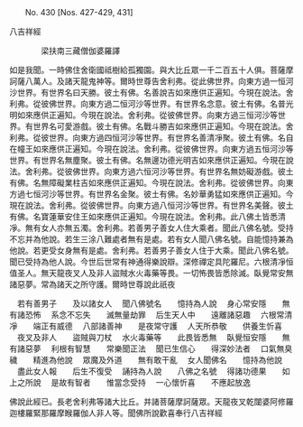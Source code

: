 ﻿　　No. 430 [Nos. 427-429, 431]

八吉祥經

　　　　梁扶南三藏僧伽婆羅譯


如是我聞。一時佛住舍衛國祗樹給孤獨園。與大比丘眾一千二百五十人俱。菩薩摩訶薩八萬人。及諸天龍鬼神等。爾時世尊告舍利弗。從此佛世界。向東方過一恒河沙世界。有世界名曰天勝。彼土有佛。名善說吉如來應供正遍知。今現在說法。舍利弗。從彼佛世界。向東方過二恒河沙等世界。有世界名念意。彼土有佛。名普光明如來應供正遍知。今現在說法。舍利弗。從彼佛世界。向東方過三恒河沙等世界。有世界名可愛游戲。彼土有佛。名戰斗勝吉如來應供正遍知。今現在說法。舍利弗。從彼世界。向東方過四恒河沙等世界。有世界名善清凈聚。彼土有佛。名自在幢王如來應供正遍知。今現在說法。舍利弗。從彼佛世界。向東方過五恒河沙等世界。有世界名無塵聚。彼土有佛。名無邊功德光明吉如來應供正遍知。今現在說法。舍利弗。從彼佛世界。向東方過六恒河沙等世界。有世界名無妨礙游戲。彼土有佛。名無障礙業柱吉如來應供正遍知。今現在說法。舍利弗。從彼佛世界。向東方過七恒河沙等世界。有世界名金聚。彼土有佛。名妙華勇猛如來應供正遍知。今現在說法。舍利弗。從彼佛世界。向東方過八恒河沙等世界。有世界名美聲。彼土有佛。名寶蓮華安住王如來應供正遍知。今現在說法。舍利弗。此八佛土皆悉清凈。無有女人亦無五濁。舍利弗。若善男子善女人住大乘者。聞此八佛名號。受持不忘并為他說。若生三涂八難處者無有是處。若有女人聞八佛名號。自能憶持兼為他說。若更受女身無有是處。舍利弗。若善男子善女人住于大乘。聞此八佛名號。聞已受持為他人說。今世后世常有神通得樂說辯。深修禪定具陀羅尼。六根清凈恒值圣人。無天龍夜叉人及非人盜賊水火毒藥等畏。一切怖畏皆悉除滅。臥覺常安無諸惡夢。常為諸天之所守護。爾時世尊說此祇夜

　若有善男子　　及以諸女人
　聞八佛號名　　憶持為人說
　身心常安隱　　無有諸恐怖
　系念不忘失　　滅無量劫罪
　后生天人中　　遠離諸惡趣
　六根常清凈　　端正有威德
　八部諸善神　　是夜常守護
　人天所恭敬　　供養生忻喜
　夜叉及非人　　盜賊與刀杖
　水火毒藥等　　此畏皆悉無
　臥覺恒安隱　　無有諸惡夢
　利根有智慧　　常樂聞正法
　聞已生信心　　得深妙法者
　口氣無臭穢　　精進為他說
　眾魔及外道　　無有敢干亂
　女人聞佛名　　憶持為他說
　盡此女人報　　后生不復受
　誦持為人說　　八佛之名號
　得諸功德果　　如上之所說
　是故有智者　　惟當念受持
　一心懷忻喜　　不應起放逸　

佛說此經已。長老舍利弗等諸大比丘。并諸菩薩摩訶薩眾。天龍夜叉乾闥婆阿修羅迦樓羅緊那羅摩睺羅伽人非人等。聞佛所說歡喜奉行八吉祥經
